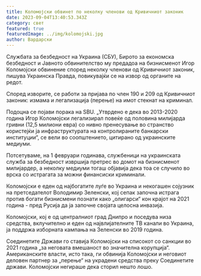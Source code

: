 ```yaml
---
title: Коломојски обвинет по неколку членови од Кривичниот законик
date: 2023-09-04T13:40:53.343Z
category: свет
featured: true
featuredImage: ../img/kolomojski.jpg
author: Вардарски
---
```

Службата за безбедност на Украина (СБУ), Бирото за економска безбедност и Јавното обвинителство му предадоа на бизнисменот Игор Коломојски обвинение според неколку членови од Кривичниот законик, пишува Украинска Правда, повикувајќи се на извор од органите на редот.

Според изворите, се работи за пријава по член 190 и 209 од Кривичниот законик: измама и легализација (перење) на имот стекнат на криминал.

Подоцна се појави порака на SBU. „Утврдено е дека во 2013-2020 година Игор Коломојски легализирал повеќе од половина милијарда гривни (12,5 милиони евра) со нивно пренесување во странство користејќи ја инфраструктурата на контролираните банкарски институции“, се вели во соопштението, цитирано од украинските медиуми.

Потсетуваме, на 1 февруари годинава, службеници на украинската служба за безбедност извршија претрес во домот на бизнисменот милијардер, а неколку медиуми тогаш објавија дека тоа се случило во врска со истрагата за можни финансиски криминали.

Коломојски е еден од најбогатите луѓе во Украина и некогашен сојузник на претседателот Володимир Зеленски, кој сепак започна истрага против богати бизнисмени познати како „олигарси“ кон крајот на 2021 година - пред Русија да ја започне својата целосна инвазија.

Коломојски, кој е од централниот град Днипро и поседува низа средства, вклучително и еден од највлијателните ТВ канали во Украина, ја поддржа изборната кампања на Зеленски во 2019 година.

Соединетите Држави го ставија Коломојски на списокот со санкции во 2021 година „за неговата вмешаност во значителна корупција“. Американските власти, исто така, ги обвинија Коломојски и неговиот деловен партнер за „перење“ на украдени средства преку Соединетите држави. Коломојски негираше дека сторил нешто лошо.